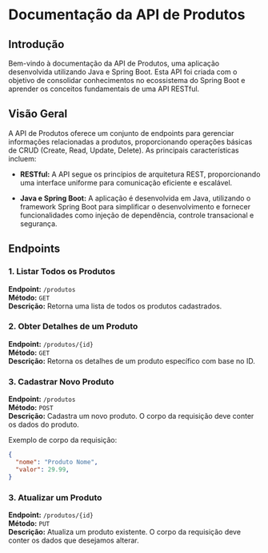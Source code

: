# Documentação da API de Produtos

## Introdução

Bem-vindo à documentação da API de Produtos, uma aplicação desenvolvida utilizando Java e Spring Boot. Esta API foi criada com o objetivo de consolidar conhecimentos no ecossistema do Spring Boot e aprender os conceitos fundamentais de uma API RESTful.

## Visão Geral

A API de Produtos oferece um conjunto de endpoints para gerenciar informações relacionadas a produtos, proporcionando operações básicas de CRUD (Create, Read, Update, Delete). As principais características incluem:

- **RESTful:** A API segue os princípios de arquitetura REST, proporcionando uma interface uniforme para comunicação eficiente e escalável.

- **Java e Spring Boot:** A aplicação é desenvolvida em Java, utilizando o framework Spring Boot para simplificar o desenvolvimento e fornecer funcionalidades como injeção de dependência, controle transacional e segurança.

## Endpoints

### 1. Listar Todos os Produtos

**Endpoint:** `/produtos`  
**Método:** `GET`  
**Descrição:** Retorna uma lista de todos os produtos cadastrados.

### 2. Obter Detalhes de um Produto

**Endpoint:** `/produtos/{id}`  
**Método:** `GET`  
**Descrição:** Retorna os detalhes de um produto específico com base no ID.

### 3. Cadastrar Novo Produto

**Endpoint:** `/produtos`  
**Método:** `POST`  
**Descrição:** Cadastra um novo produto. O corpo da requisição deve conter os dados do produto.

Exemplo de corpo da requisição:
```json
{
  "nome": "Produto Nome",
  "valor": 29.99,
}
```

### 3. Atualizar um Produto

**Endpoint:** `/produtos/{id}`  
**Método:** `PUT`  
**Descrição:** Atualiza um produto existente. O corpo da requisição deve conter os dados que desejamos alterar.
